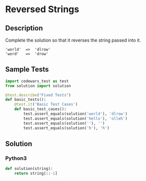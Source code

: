 # Reversed Strings


## Description
Complete the solution so that it reverses the string passed into it. 

```
'world'  =>  'dlrow'
'word'   =>  'drow'
```


## Sample Tests
```python
import codewars_test as test
from solution import solution

@test.describe("Fixed Tests")
def basic_tests():
    @test.it('Basic Test Cases')
    def basic_test_cases():
        test.assert_equals(solution('world'), 'dlrow')
        test.assert_equals(solution('hello'), 'olleh')
        test.assert_equals(solution(''), '')
        test.assert_equals(solution('h'), 'h')
```


## Solution
### Python3
```python
def solution(string):
    return string[::-1]
```
